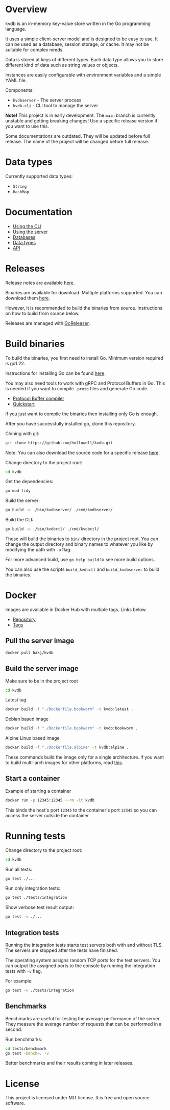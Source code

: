# Overview
kvdb is an in-memory key-value store written in the Go programming language.

It uses a simple client-server model and is designed to be easy to use. It can be used as a database, session storage, or cache. It may not be suitable for complex needs.

Data is stored at keys of different types. Each data type allows you to store different kind of data such as string values or objects.

Instances are easily configurable with environment variables and a simple YAML file.

Components:
- `kvdbserver` - The server process
- `kvdb-cli` - CLI tool to manage the server
  
**Note!** This project is in early development. The `main` branch is currently unstable and getting breaking changes! Use a specific release version if you want to use this.

Some documentations are outdated. They will be updated before full release. The name of the project will be changed before full release.

# Data types

Currently supported data types:
- `String`
- `HashMap`

# Documentation

- [Using the CLI](./docs/kvdb-cli.md)
- [Using the server](./docs/kvdbserver.md)
- [Databases](./docs/databases.md)
- [Data types](./docs/datatypes.md)
- [API](./docs/api.md)

# Releases

Release notes are available [here](./docs/changelog/).

Binaries are available for download. Multiple platforms supported. You can download them [here](https://github.com/hollowdll/kvdb/releases).

However, it is recommended to build the binaries from source. Instructions on how to build from source below.

Releases are managed with [GoReleaser](https://goreleaser.com/).

# Build binaries

To build the binaries, you first need to install Go. Minimum version required is go1.22.

Instructions for installing Go can be found [here](https://go.dev/doc/install).

You may also need tools to work with gRPC and Protocol Buffers in Go. This is needed if you want to compile `.proto` files and generate Go code.

- [Protocol Buffer compiler](https://github.com/protocolbuffers/protobuf#protobuf-compiler-installation)
- [Quickstart](https://grpc.io/docs/languages/go/quickstart/)

If you just want to compile the binaries then installing only Go is enough.

After you have successfully installed go, clone this repository.

Cloning with git:
```sh
git clone https://github.com/hollowdll/kvdb.git
```

Note: You can also download the source code for a specific release [here](https://github.com/hollowdll/kvdb/releases).

Change directory to the project root:
```sh
cd kvdb
```

Get the dependencies:
```sh
go mod tidy
```

Build the server:
```sh
go build -o ./bin/kvdbserver/ ./cmd/kvdbserver/
```

Build the CLI:
```sh
go build -o ./bin/kvdbctl/ ./cmd/kvdbctl/
```

These will build the binaries to `bin/` directory in the project root. You can change the output directory and binary names to whatever you like by modifying the path with `-o` flag.

For more advanced build, use `go help build` to see more build options.

You can also use the scripts `build_kvdbctl` and `build_kvdbserver` to build the binaries.

# Docker

Images are available in Docker Hub with multiple tags. Links below.

- [Repository](https://hub.docker.com/r/hakj/kvdb)
- [Tags](https://hub.docker.com/r/hakj/kvdb/tags)

## Pull the server image

```sh
docker pull hakj/kvdb
```

## Build the server image

Make sure to be in the project root
```sh
cd kvdb
```
Latest tag
```sh
docker build -f "./Dockerfile.bookworm" -t kvdb:latest .
```
Debian based image
```sh
docker build -f "./Dockerfile.bookworm" -t kvdb:bookworm .
```
Alpine Linux based image
```sh
docker build -f "./Dockerfile.alpine" -t kvdb:alpine .
```

These commands build the image only for a single architecture. If you want to build multi-arch images for other platforms, read [this](https://docs.docker.com/build/building/multi-platform/).

## Start a container

Example of starting a container
```sh
docker run -p 12345:12345 --rm -it kvdb
```
This binds the host's port `12345` to the container's port `12345` so you can access the server outside the container.

# Running tests

Change directory to the project root:
```sh
cd kvdb
```

Run all tests:
```sh
go test ./...
```

Run only integration tests:
```sh
go test ./tests/integration
```

Show verbose test result output:
```sh
go test -v ./...
```

## Integration tests

Running the integration tests starts test servers both with and without TLS. The servers are stopped after the tests have finished. 

The operating system assigns random TCP ports for the test servers. You can output the assigned ports to the console by running the integration tests with `-v` flag.

For example:
```sh
go test -v ./tests/integration
```

## Benchmarks

Benchmarks are useful for testing the average performance of the server. They measure the average number of requests that can be performed in a second.

Run benchmarks:
```sh
cd tests/benchmark
go test -bench=. -v
```

Better benchmarks and their results coming in later releases.

# License

This project is licensed under MIT license. It is free and open source software.

